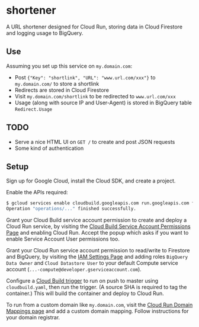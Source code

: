 # shortener
A URL shortener designed for Cloud Run, storing data in Cloud Firestore and logging usage to BigQuery.

## Use

Assuming you set up this service on `my.domain.com`:

* Post `{"Key": "shortlink", "URL": "www.url.com/xxx"}` to `my.domain.com/` to store a shortlink
* Redirects are stored in Cloud Firestore
* Visit `my.domain.com/shortlink` to be redirected to `www.url.com/xxx`
* Usage (along with source IP and User-Agent) is stored in BigQuery table `Redirect.Usage`

## TODO

* Serve a nice HTML UI on `GET /` to create and post JSON requests
* Some kind of authentication

## Setup

Sign up for Google Cloud, install the Cloud SDK, and create a project.

Enable the APIs required:

```sh
$ gcloud services enable cloudbuild.googleapis.com run.googleapis.com firestore.googleapis.com
Operation "operations/..." finished successfully.
```

Grant your Cloud Build service account permission to create and deploy a Cloud Run service, by visiting the [Cloud Build Service Account Permissions Page](https://console.cloud.google.com/cloud-build/settings/service-account) and enabling Cloud Run.  Accept the popup which asks if you want to enable Service Account User permissions too.

Grant your Cloud Run service account permission to read/write to Firestore and BigQuery, by visiting the [IAM Settings Page](https://console.cloud.google.com/iam-admin/iam) and adding roles `BigQuery Data Owner` and `Cloud Datastore User` to your default Compute service account (`...-compute@developer.gserviceaccount.com`).

Configure a [Cloud Build trigger](https://console.cloud.google.com/cloud-build/triggers) to run on push to master using `cloudbuild.yaml`, then run the trigger.  (A source SHA is required to tag the container.)  This will build the container and deploy to Cloud Run.

To run from a custom domain like `my.domain.com`, visit the [Cloud Run Domain Mappings page](https://console.cloud.google.com/run/domains) and add a custom domain mapping.  Follow instructions for your domain registrar.